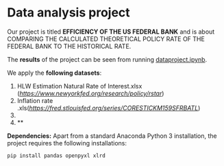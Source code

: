 # Data analysis project

Our project is titled **EFFICIENCY OF THE US FEDERAL BANK** and is about COMPARING THE CALCULATED THEORETICAL POLICY RATE OF THE FEDERAL BANK TO THE HISTORICAL RATE.

The **results** of the project can be seen from running [dataproject.ipynb](dataproject.ipynb).

We apply the **following datasets**:

1. HLW Estimation Natural Rate of Interest.xlsx (*https://www.newyorkfed.org/research/policy/rstar*) 
2. Inflation rate .xls(*https://fred.stlouisfed.org/series/CORESTICKM159SFRBATL*)
3. 
4.   **

**Dependencies:** Apart from a standard Anaconda Python 3 installation, the project requires the following installations:

``pip install pandas openpyxl xlrd``

